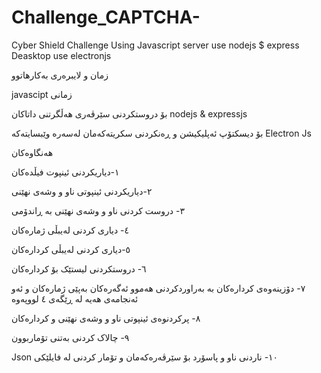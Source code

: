 # Challenge_CAPTCHA-
Cyber Shield Challenge Using Javascript server use nodejs $ express  Deasktop use electronjs



زمان و لایبرەری بەکارهاتوو


javascipt زمانی 


 بۆ دروستکردنی سێرڤەری هەڵگرتنی داتاکان nodejs & expressjs 



بۆ دیسکتۆپ ئەپلیکیشن و ڕەنکردنی سکریتەکەمان لەسەرە وێبسایتەکە Electron Js  

هەنگاوەکان 


١-دیاریکردنی ئینپوت فیڵدەکان 

٢-دیاریکردنی ئینپوتی ناو و وشەی نهێنی

٣- دروست کردنی ناو و وشەی نهێنی بە ڕاندۆمی 

٤- دیاری کردنی لەیبڵی ژمارەکان 

٥-دیاری کردنی لەیبڵی کردارەکان 

٦- دروستکردنی لیستێک بۆ کردارەکان 

٧- دۆزینەوەی کردارەکان  بە بەراوردکردنی هەموو ئەگەرەکان بەپێی ژمارەکان و ئەو ئەنجامەی هەیە لە ڕێگەی ٤ لووپەوە 

 ٨- پرکردنوەی ئینپوتی ناو و وشەی نهێنی و کردارەکان
 
  ٩- چالاک کردنی بەتنی تۆماربوون

 Json ١٠- ناردنی ناو و پاسۆرد بۆ سێرڤەرەکەمان و تۆمار کردنی لە فایلێکی






